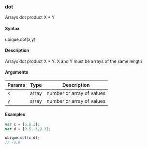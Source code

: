 ### dot

Arrays dot product X * Y


#### Syntax

ubique.dot(x,y)


#### Description

Arrays dot product X * Y. X and Y must be arrays of the same length  



#### Arguments

|Params|Type|Description
|---------|----|-----------
|`x` | array | number or array of values
|`y` | array | number or array of values


#### Examples

```js
var c = [5,6,3];
var d = [0.5,-3,2.3];

ubique.dot(c,d);
// -8.6
```

